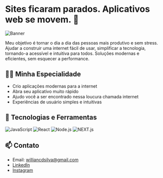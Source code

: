 # Sites ficaram parados. Aplicativos web se movem. 👋

![Banner](https://ygpxgpdlhythegrvfsqb.supabase.co/storage/v1/object/public/assets_public/web3.png)

Meu objetivo é tornar o dia a dia das pessoas mais produtivo e sem stress.
Ajudar a construir uma internet fácil de usar,
simplificar a tecnologia, tornando-a acessível e intuitiva para todos.
Soluções modernas e eficientes, sem esquecer a performance.

## 👨‍💻 Minha Especialidade

- Crio aplicações modernas para a internet
- Abra seu aplicativo muito rápido
- Ajudo você a ser encontrado nessa loucura chamada internet
- Experiências de usuário simples e intuitivas

## 🚀 Tecnologias e Ferramentas

![JavaScript](https://upload.wikimedia.org/wikipedia/commons/thumb/9/99/Unofficial_JavaScript_logo_2.svg/240px-Unofficial_JavaScript_logo_2.svg.png)
![React](https://upload.wikimedia.org/wikipedia/commons/thumb/a/a7/React-icon.svg/270px-React-icon.svg.png)
![Node.js](https://upload.wikimedia.org/wikipedia/commons/thumb/d/d9/Node.js_logo.svg/320px-Node.js_logo.svg.png)
![NEXT.js](https://upload.wikimedia.org/wikipedia/commons/archive/8/8e/20230404233502%21Nextjs-logo.svg)

## 📫 Contato

- Email: williancdsilva@gmail.com
- [LinkedIn](https://www.linkedin.com/in/willian-costa-damasceno-da-silva-04184049/)
- [Instagram](https://www.instagram.com/williancdsilva/)
